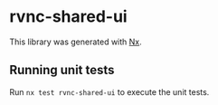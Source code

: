 # rvnc-shared-ui

This library was generated with [Nx](https://nx.dev).

## Running unit tests

Run `nx test rvnc-shared-ui` to execute the unit tests.
